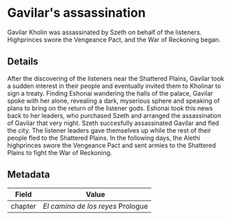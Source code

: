 # Gavilar's assassination
Gavilar Kholin was assassinated by Szeth on behalf of the listeners. Highprinces swore the Vengeance Pact, and the War of Reckoning began.

## Details
After the discovering of the listeners near the Shattered Plains, Gavilar took a sudden interest in their people and eventually invited them to Kholinar to sign a treaty. Finding Eshonai wandering the halls of the palace, Gavilar spoke with her alone, revealing a dark, myserious sphere and speaking of plans to bring on the return of the listener gods. Eshonai took this news back to her leaders, who purchased Szeth and arranged the assassination of Gavilar that very night. Szeth succesfully assassinated Gavilar and fled the city. The listener leaders gave themselves up while the rest of their people fled to the Shattered Plains. In the following days, the Alethi highprinces swore the Vengeance Pact and sent armies to the Shattered Plains to fight the War of Reckoning.

## Metadata
| Field | Value |
| ----- | ----- |
| chapter | *El camino de los reyes* Prologue |
